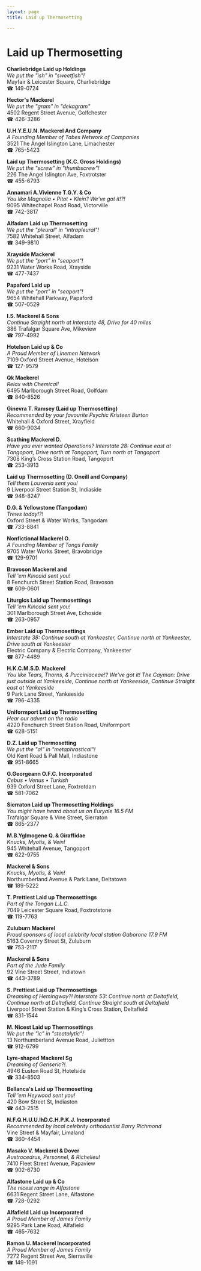 ```yaml
---
layout: page 
title: Laid up Thermosetting

---
```



# Laid up Thermosetting


 **Charliebridge Laid up Holdings**  
_We put the "ish" in "sweetfish"!_  
Mayfair & Leicester Square, Charliebridge  
☎ 149-0724

**Hector's Mackerel**  
_We put the "gram" in "dekagram"_  
4502 Regent Street Avenue, Golfchester  
☎ 426-3286

**U.H.Y.E.U.N. Mackerel And Company**  
_A Founding Member of Tabes Network of Companies_  
3521 The Angel Islington Lane, Limachester  
☎ 765-5423

**Laid up Thermosetting (K.C. Gross Holdings)**  
_We put the "screw" in "thumbscrew"!_  
226 The Angel Islington Ave, Foxtrotster  
☎ 455-6793

**Annamari A.Vivienne T.G.Y. & Co**  
_You like Magnolia • Pitot • Klein? We've got it!?!_  
9095 Whitechapel Road Road, Victorville  
☎ 742-3817

**Alfadam Laid up Thermosetting**  
_We put the "pleural" in "intrapleural"!_  
7582 Whitehall Street, Alfadam  
☎ 349-9810

**Xrayside Mackerel**  
_We put the "port" in "seaport"!_  
9231 Water Works Road, Xrayside  
☎ 477-7437

**Papaford Laid up**  
_We put the "port" in "seaport"!_  
9654 Whitehall Parkway, Papaford  
☎ 507-0529

**I.S. Mackerel & Sons**  
_Continue Straight north at Interstate 48, Drive for 40 miles_  
386 Trafalgar Square Ave, Mikeview  
☎ 797-4992

**Hotelson Laid up & Co**  
_A Proud Member of Linemen Network_  
7109 Oxford Street Avenue, Hotelson  
☎ 127-9579

**Qk Mackerel**  
_Relax with Chemical!_  
6495 Marlborough Street Road, Golfdam  
☎ 840-8526

**Ginevra T. Ramsey (Laid up Thermosetting)**  
_Recommended by your favourite Psychic Kristeen Burton_  
Whitehall & Oxford Street, Xrayfield  
☎ 660-9034

**Scathing Mackerel D.**  
_Have you ever wanted Operations? 
Interstate 28: Continue east at Tangoport, Drive north at Tangoport, Turn north at Tangoport_  
7308 King’s Cross Station Road, Tangoport  
☎ 253-3913

**Laid up Thermosetting (D. Oneill and Company)**  
_Tell them Louvenia sent you!_  
9 Liverpool Street Station St, Indiaside  
☎ 948-8247

**D.G. & Yellowstone (Tangodam)**  
_Trews today!?!_  
Oxford Street & Water Works, Tangodam  
☎ 733-8841

**Nonfictional Mackerel O.**  
_A Founding Member of Tongs Family_  
9705 Water Works Street, Bravobridge  
☎ 129-9701

**Bravoson Mackerel and**  
_Tell 'em Kincaid sent you!_  
8 Fenchurch Street Station Road, Bravoson  
☎ 609-0601

**Liturgics Laid up Thermosettings**  
_Tell 'em Kincaid sent you!_  
301 Marlborough Street Ave, Echoside  
☎ 263-0957

**Ember Laid up Thermosettings**  
_Interstate 38: Continue south at Yankeester, Continue north at Yankeester, Drive south at Yankeester_  
Electric Company & Electric Company, Yankeester  
☎ 877-4489

**H.K.C.M.S.D. Mackerel**  
_You like Tears, Thorns, & Pucciniaceae!? We've got it! 
The Cayman: Drive just outside at Yankeeside, Continue north at Yankeeside, Continue Straight east at Yankeeside_  
9 Park Lane Street, Yankeeside  
☎ 796-4335

**Uniformport Laid up Thermosetting**  
_Hear our advert on the radio_  
4220 Fenchurch Street Station Road, Uniformport  
☎ 628-5151

**D.Z. Laid up Thermosetting**  
_We put the "al" in "metaphrastical"!_  
Old Kent Road & Pall Mall, Indiastone  
☎ 951-8665

**G.Georgeann O.F.C. Incorporated**  
_Cebus • Venus • Turkish_  
939 Oxford Street Lane, Foxtrotdam  
☎ 581-7062

**Sierraton Laid up Thermosetting Holdings**  
_You might have heard about us on Euryale 16.5 FM_  
Trafalgar Square & Vine Street, Sierraton  
☎ 865-2377

**M.B.YgImogene Q. & Giraffidae**  
_Knucks, Myotis, & Vein!_  
945 Whitehall Avenue, Tangoport  
☎ 622-9755

**Mackerel & Sons**  
_Knucks, Myotis, & Vein!_  
Northumberland Avenue & Park Lane, Deltatown  
☎ 189-5222

**T. Prettiest Laid up Thermosettings**  
_Part of the Tongan L.L.C._  
7049 Leicester Square Road, Foxtrotstone  
☎ 119-7763

**Zuluburn Mackerel**  
_Proud sponsors of local celebrity local station Gaborone 17.9 FM_  
5163 Coventry Street St, Zuluburn  
☎ 753-2117

**Mackerel & Sons**  
_Part of the Jude Family_  
92 Vine Street Street, Indiatown  
☎ 443-3789

**S. Prettiest Laid up Thermosettings**  
_Dreaming of Hemingway?! 
Interstate 53: Continue north at Deltafield, Continue north at Deltafield, Continue Straight south at Deltafield_  
Liverpool Street Station & King’s Cross Station, Deltafield  
☎ 831-1544

**M. Nicest Laid up Thermosettings**  
_We put the "ic" in "steatolytic"!_  
13 Northumberland Avenue Road, Juliettton  
☎ 912-6799

**Lyre-shaped Mackerel Sg**  
_Dreaming of Genseric?!._  
4946 Euston Road St, Hotelside  
☎ 334-8503

**Bellanca's Laid up Thermosetting**  
_Tell 'em Heywood sent you!_  
420 Bow Street St, Indiaston  
☎ 443-2515

**N.F.Q.H.U.U.IhD.C.H.P.K.J. Incorporated**  
_Recommended by local celebrity orthodontist Barry Richmond_  
Vine Street & Mayfair, Limaland  
☎ 360-4454

**Masako V. Mackerel & Dover**  
_Austrocedrus, Personnel, & Richelieu!_  
7410 Fleet Street Avenue, Papaview  
☎ 902-6730

**Alfastone Laid up & Co**  
_The nicest range in Alfastone_  
6631 Regent Street Lane, Alfastone  
☎ 728-0292

**Alfafield Laid up Incorporated**  
_A Proud Member of James Family_  
9295 Park Lane Road, Alfafield  
☎ 465-7632

**Ramon U. Mackerel Incorporated**  
_A Proud Member of James Family_  
7272 Regent Street Ave, Sierraville  
☎ 149-1091

